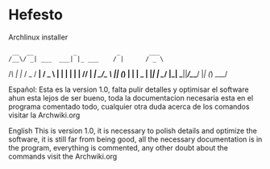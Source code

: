 # Hefesto
Archlinux installer

     __  __           _           _        ___  
    /__\/ _| ___  ___| |_ ___    / |      / _ \ 
   /_\ | |_ / _ \/ __| __/ _ \   | |     | | | |
  //__ |  _|  __/\__ \ || (_) |  | |  _  | |_| |
  \__/ |_|  \___||___/\__\___/   |_| (_)  \___/ 

Español:
Esta es la version 1.0, falta pulir detalles y optimisar el software ahun esta lejos de ser bueno, toda la documentacion necesaria esta en el programa comentado todo, cualquier otra duda acerca de los comandos visitar la Archwiki.org

English
This is version 1.0, it is necessary to polish details and optimize the software, it is still far from being good, all the necessary documentation is in the program, everything is commented, any other doubt about the commands visit the Archwiki.org
